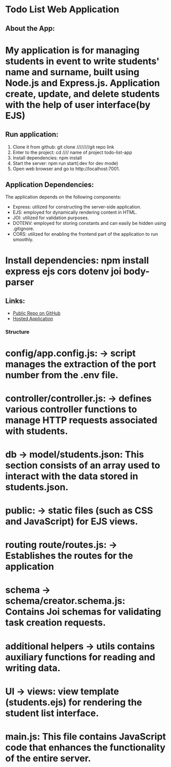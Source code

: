 # Todo List Web Application

## About the App:
# My application is for managing students in event to write students' name and surname, built using Node.js and Express.js. Application create, update, and delete students with the help of user interface(by EJS)

## Run application:
1. Clone it from github:   git clone   ////////git repo link
2. Enter to the project:   cd  //// name of project   todo-list-app
3. Install dependencies:  npm install
4. Start the server:   npm run start(:dev for dev mode)
5. Open  web browser and go to http://localhost:7001.

## Application Dependencies:
The application depends on the following components:

- Express: utilized for constructing the server-side application.
- EJS: employed for dynamically rendering content in HTML.
- JOI: utilized for validation purposes.
- DOTENV: employed for storing constants and can easily be hidden using .gitignore.
- CORS: utilized for enabling the frontend part of the application to run smoothly.

# Install dependencies: npm install express ejs cors dotenv joi body-parser

## Links:
- [Public Repo on GitHub](https://github.com/username/todo-list-app)
- [Hosted Application](https://-app-name.glitch.me)


### Structure
# config/app.config.js: -> script manages the extraction of the port number from the .env file.

# controller/controller.js: -> defines various controller functions to manage HTTP requests associated with students.

# db -> model/students.json: This section consists of an array used to interact with the data stored in students.json.

# public: -> static files (such as CSS and JavaScript) for EJS views.

# routing route/routes.js: -> Establishes the routes for the application

# schema -> schema/creator.schema.js: Contains Joi schemas for validating task creation requests.

# additional helpers -> utils contains auxiliary functions for reading and writing data.

# UI -> views: view template (students.ejs) for rendering the student list interface.

# main.js: This file contains JavaScript code that enhances the functionality of the entire server.
